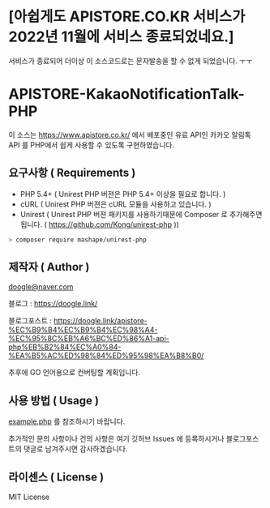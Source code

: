 # [아쉽게도 APISTORE.CO.KR 서비스가 2022년 11월에 서비스 종료되었네요.]

서비스가 종료되어 더이상 이 소스코드로는 문자발송을 할 수 없게 되었습니다. ㅜㅜ

# APISTORE-KakaoNotificationTalk-PHP

이 소스는 https://www.apistore.co.kr/ 에서 배포중인 유료 API인 카카오 알림톡 API 를 PHP에서 쉽게 사용할 수 있도록 구현하였습니다.


## 요구사항 ( Requirements )

* PHP 5.4+ ( Unirest PHP 버젼은 PHP 5.4+ 이상을 필요로 합니다. )
* cURL ( Unirest PHP 버젼은 cURL 모듈을 사용하고 있습니다. )
* Unirest ( Unirest PHP 버젼 패키지를 사용하기때문에 Composer 로 추가해주면 됩니다. ( https://github.com/Kong/unirest-php ))

```sh
> composer require mashape/unirest-php
```

## 제작자 ( Author )

doogle@naver.com

블로그 : https://doogle.link/

블로그포스트 : https://doogle.link/apistore-%EC%B9%B4%EC%B9%B4%EC%98%A4-%EC%95%8C%EB%A6%BC%ED%86%A1-api-php%EB%B2%84%EC%A0%84-%EA%B5%AC%ED%98%84%ED%95%98%EA%B8%B0/

추후에 GO 언어용으로 컨버팅할 계획입니다.


## 사용 방법 ( Usage )

[example.php](https://github.com/dooglegh/APIStore-KakaoNotificationTalk-PHP/blob/master/example.php) 를 참조하시기 바랍니다.

추가적인 문의 사항이나 건의 사항은 여기 깃허브 Issues 에 등록하시거나 블로그포스트의 댓글로 남겨주시면 감사하겠습니다.


## 라이센스 ( License )

MIT License
